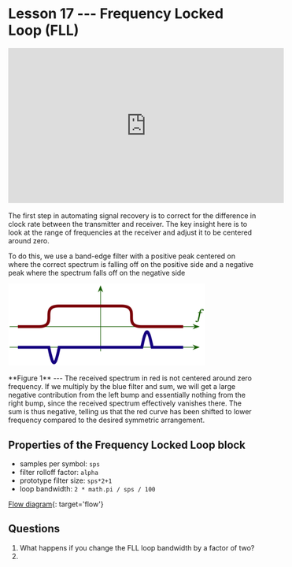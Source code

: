 # Lesson 17 --- Frequency Locked Loop (FLL)


<iframe width="560" height="315" src="https://www.youtube.com/embed/jJHnJtcKW0M" title="YouTube video player" frameborder="0" allow="accelerometer; autoplay; clipboard-write; encrypted-media; gyroscope; picture-in-picture" allowfullscreen></iframe>

The first step in automating signal recovery is to correct for the difference in clock rate between the transmitter and receiver. The key insight here is to look at the range of frequencies at the receiver and adjust it to be centered around zero.

To do this, we use a band-edge filter with a positive peak centered on where the correct spectrum is falling off on the positive side and a negative peak where the spectrum falls off on the negative side

<p class="center"><img src="figs/scale.png" alt="Band-edge filter" style="width:400px;"></p>

<p class="mycap" markdown="1">
**Figure 1** --- The received spectrum in red is not centered around zero frequency. If we multiply by the blue filter and sum, we will get a large negative contribution from the left bump and essentially nothing from the right bump, since the received spectrum effectively vanishes there. The sum is thus negative, telling us that the red curve has been shifted to lower frequency compared to the desired symmetric arrangement.
</p>


## Properties of the Frequency Locked Loop block
- samples per symbol: `sps`
- filter rolloff factor: `alpha`
- prototype filter size: `sps*2+1`
- loop bandwidth: `2 * math.pi / sps / 100`

[Flow diagram](figs/flow/FLL.png){: target='flow'}

## Questions

1. What happens if you change the FLL loop bandwidth by a factor of two?
2. 